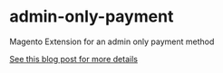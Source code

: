 # admin-only-payment
Magento Extension for an admin only payment method

[See this blog post for more details](http://www.sharpdotinc.com/magento-how-to-make-payment-methods-for-admin-orders-only/)
